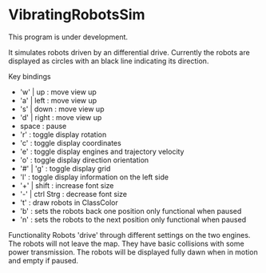 # VibratingRobotsSim

This program is under development.

It simulates robots driven by an differential drive.
Currently the robots are displayed as circles with an black line
indicating its direction. 

Key bindings 
- 'w' | up         : move view up
- 'a' | left       : move view up
- 's' | down       : move view up
- 'd' | right      : move view up
- space            : pause
- 'r'              : toggle display rotation
- 'c'              : toggle display coordinates
- 'e'              : toggle display engines and trajectory velocity
- 'o'              : toggle display direction orientation
- '#' | 'g'        : toggle display grid 
- 'l'              : toggle display information on the left side 
- '+' | shift      : increase font size 
- '-' | ctrl Strg  : decrease font size
- 't'              : draw robots in ClassColor
- 'b'              : sets the robots back one position 
                     only functional when paused
- 'n'              : sets the robots to the next position
                     only functional when paused
                   
Functionality
Robots 'drive' through different settings on the two engines.
The robots will not leave the map.
They have basic collisions with some power transmission. 
The robots will be displayed fully dawn when in motion 
and empty if paused.